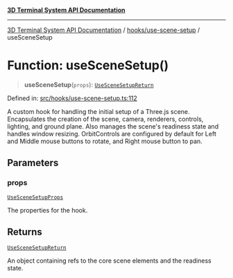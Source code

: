 [**3D Terminal System API Documentation**](../../../README.md)

***

[3D Terminal System API Documentation](../../../README.md) / [hooks/use-scene-setup](../README.md) / useSceneSetup

# Function: useSceneSetup()

> **useSceneSetup**(`props`): [`UseSceneSetupReturn`](../interfaces/UseSceneSetupReturn.md)

Defined in: [src/hooks/use-scene-setup.ts:112](https://github.com/Dicommunitas/ThreeJS_Terminal_3D/blob/a3c5b1c59fdfa3d9f217f579fadf3e59d797e664/src/hooks/use-scene-setup.ts#L112)

A custom hook for handling the initial setup of a Three.js scene.
Encapsulates the creation of the scene, camera, renderers, controls, lighting, and ground plane.
Also manages the scene's readiness state and handles window resizing.
OrbitControls are configured by default for Left and Middle mouse buttons to rotate, and Right mouse button to pan.

## Parameters

### props

[`UseSceneSetupProps`](../interfaces/UseSceneSetupProps.md)

The properties for the hook.

## Returns

[`UseSceneSetupReturn`](../interfaces/UseSceneSetupReturn.md)

An object containing refs to the core scene elements and the readiness state.

